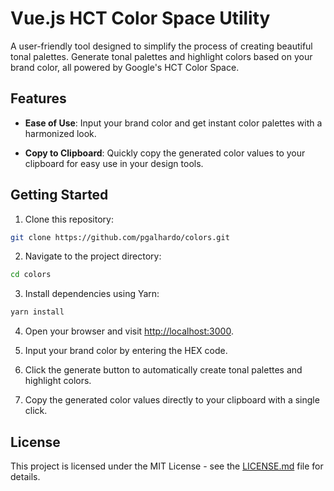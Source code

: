 # Vue.js HCT Color Space Utility

A user-friendly tool designed to simplify the process of creating beautiful tonal palettes.
Generate tonal palettes and highlight colors based on your brand color, all powered by Google's HCT Color Space.

## Features

- **Ease of Use**: Input your brand color and get instant color palettes with a harmonized look.

- **Copy to Clipboard**: Quickly copy the generated color values to your clipboard for easy use in your design tools.

## Getting Started

1. Clone this repository:

```bash
git clone https://github.com/pgalhardo/colors.git
```

2. Navigate to the project directory:

```bash
cd colors
```

3. Install dependencies using Yarn:

```bash
yarn install
```

4. Open your browser and visit [http://localhost:3000](http://localhost:3000).

5. Input your brand color by entering the HEX code.

6. Click the generate button to automatically create tonal palettes and highlight colors.

7. Copy the generated color values directly to your clipboard with a single click.

## License

This project is licensed under the MIT License - see the [LICENSE.md](LICENSE.md) file for details.
